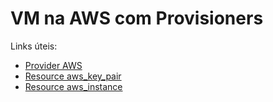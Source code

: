# VM na AWS com Provisioners

Links úteis:

- [Provider AWS](https://registry.terraform.io/providers/hashicorp/aws/latest/docs)
- [Resource aws_key_pair](https://registry.terraform.io/providers/hashicorp/aws/latest/docs/resources/key_pair)
- [Resource aws_instance](https://registry.terraform.io/providers/hashicorp/aws/latest/docs/resources/instance)